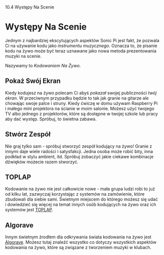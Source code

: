 10.4 Występy Na Scenie

# Występy Na Scenie

Jednym z najbardziej ekscytujących aspektów Sonic Pi jest fakt, że pozwala 
Ci na używanie kodu jako *instrumentu muzycznego*. Oznacza to, że pisanie 
kodu na żywo może być teraz uznawane jako nowa metoda prezentowania 
muzyki na scenie.

Nazywamy to *Kodowaniem Na Żywo*.

## Pokaż Swój Ekran

Kiedy kodujesz na żywo polecam Ci abyś *pokazał* swojej publiczności 
*twój ekran*. W przeciwnym przypadku będzie to tak jak granie na gitarze 
ale chowając swoje palce i struny. Kiedy ćwiczę w domu używam Raspberry Pi 
i małego mini projektora na ścianie w moim salonie. Możesz użyć twojego 
TV  albo jednego z projektorów, które są dostępne w twojej szkole lub 
pracy aby dać występ. Spróbuj, to świetna zabawa.

## Stwórz Zespół

Nie graj tylko sam - spróbuj stworzyć zespół kodujący na żywo! Granie 
z innymi daje wiele radości i satysfakcji. Jedna osoba może robić 
bity, inna podkład w stylu ambient, itd. Spróbuj zobaczyć jakie 
ciekawe kombinacje dźwięków możecie razem stworzyć.

## TOPLAP

Kodowanie na żywo nie jest całkowicie nowe - mała grupa ludzi robi to 
już od kilku lat, zazwyczaj korzystając z systemów na zamówienie, które 
zbudowali dla siebie sami. Świetnym miejscem do którego możesz się 
udać i dowiedzieć się więcej na temat innych osób kodujących na żywo 
oraz ich systemów jest [TOPLAP](http://toplap.org).

## Algorave

Innym świetnym źrodłem dla odkrywania świata kodowania na żywo jest 
[Algorave](http://algorave.com). Możesz tutaj znaleźć wszystko 
co dotyczy wszystkich aspektów kodowania na żywo, które są związane 
z tworzeniem muzyki w klubach.
